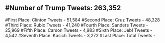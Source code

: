#Number of Trump Tweets: 263,352
---
#First Place: Clinton Tweets - 51,584
#Second Place: Cruz Tweets - 48,328
#Third Place: Rubio Tweets - 41,240
#Fourth Place: Sanders Tweets - 25,969
#Fifth Place: Carson Tweets - 4,983
#Sixth Place: Jeb! Tweets - 4,542
#Seventh Place: Kasich Tweets - 3,272
#Last Place: Total Tweets -  
